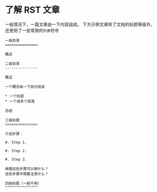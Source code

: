 # 了解 RST 文章
一般情况下，一篇文章由一下内容组成。
下方示例文章除了文档的标题等级外，还使用了一些常用的`列表`符号

```
一级目录
===============

概述

二级目录
---------------

概述

一个概念由一下部分组成

* 一个标题
* 一个或多个段落

总结

三级标题
>>>>>>>>>>>>>>>

介绍步骤：

#. Step 1.

#. Step 2.

#. Step 3.

根据这些步骤可以做什么？
这些步骤中需要注意什么？

四级标题（一般不用）
^^^^^^^^^^^^^^^


```